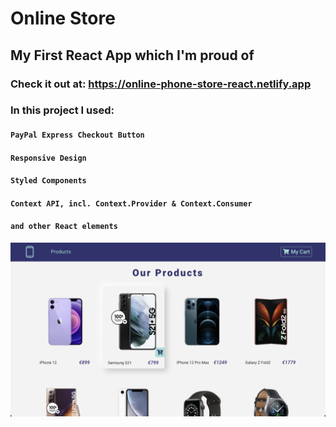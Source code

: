 # Online Store 

## My First React App which I'm proud of
### Check it out at: https://online-phone-store-react.netlify.app

### In this project I used:

#### `PayPal Express Checkout Button`
#### `Responsive Design`
#### `Styled Components`
#### `Context API, incl. Context.Provider & Context.Consumer`
#### `and other React elements`


<img src="./public/screen.png">
